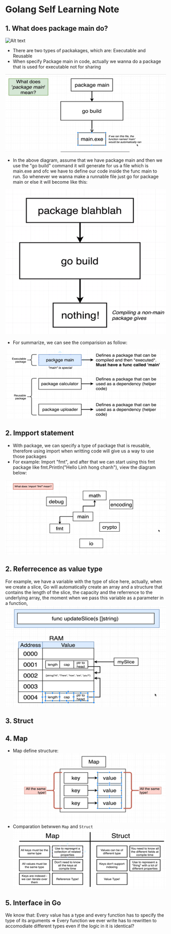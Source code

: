 # Golang Self Learning Note
## 1. What does package main do? 

![Alt text](/Images/img1.png)

 - There are two types of packakages, which are: Executable and Reusable
 - When specify Package main in code, actually we wanna do a package that is used for executable not for sharing


 ![ImagesForNotefile/image.png](Images/image.png)

 - In the above diagram, assume that we have package main and then we use the "go build" command it will generate for us a file which is main.exe and ofc we have to define our code inside the func main to run. So whenever we wanna make a runnable file just go for package main or else it will become like this:
 
 ![img2.png](Images/img2.png)

 - For summarize, we can see the comparision as follow:

![Alt text](Images/img3.png)    

## 2. Impport statement
 - With package, we can specify a type of package that is reusable, therefore using import when writting code will give us a way to use those packages
  - For example: Import "fmt", and after that we can start using this fmt package like fmt.Println("Hello Linh hong chanh"), view the diagram below:

![Alt text](Images/img4.png)


## 2. Referrecence as value type  
For example, we have a variable with the type of slice here, actually, when we create a slice, Go will automatically create an array and a structure that contains the length of the slice, the capacity and the referrence to the underlying array,  the moment when we pass this variable as a parameter in a function, 
![Alt text](image.png)


## 3. Struct

## 4. Map
 - Map define structure: 
![Alt text](Map-1.png)
- Comparation betwwen ```Map``` and ```Struct```
![Alt text](image-1.png)

## 5. Interface in Go
 We know that: Every value has a type and every function has to specify the type of its arguments => Every function we ever write has to rewritten to accomodiate different types even if the logic in it is identical?




